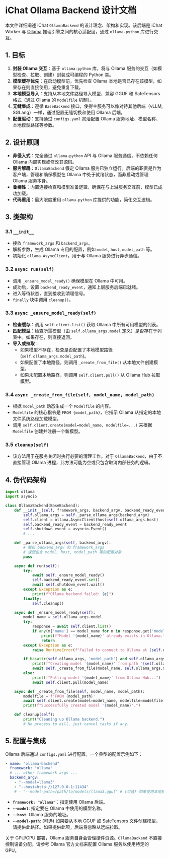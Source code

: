 # iChat Ollama Backend 设计文档

本文件详细阐述 iChat `OllamaBackend` 的设计理念、架构和实现。该后端是 iChat Worker 与 [Ollama](https://ollama.com/) 推理引擎之间的核心适配层，通过 `ollama-python` 库进行交互。

## 1. 目标

1.  **封装 Ollama 交互**：基于 `ollama-python` 库，将与 Ollama 服务的交互（如模型检查、拉取、创建）封装成可编程的 Python 类。
2.  **模型缓存优先**：在启动模型前，优先检查 Ollama 本地是否已存在该模型，如果存在则直接使用，避免重复下载。
3.  **本地模型导入**：支持从本地文件路径导入模型，兼容 GGUF 和 SafeTensors 格式（通过 Ollama 的 `Modelfile` 机制）。
4.  **无缝集成**：遵循 `BaseBackend` 接口，使得主服务可以像对待其他后端（vLLM, SGLang）一样，通过配置无缝切换和使用 Ollama 后端。
5.  **配置驱动**：支持通过 `configs.yaml` 灵活配置 Ollama 服务地址、模型名称、本地模型路径等参数。

## 2. 设计原则

- **非侵入式**：完全通过 `ollama-python` API 与 Ollama 服务通信，不依赖任何 Ollama 内部实现或修改其源码。
- **服务解耦**：`OllamaBackend` 假定 Ollama 服务已独立运行。后端的职责是作为客户端，管理和确保模型在 Ollama 中处于就绪状态，而非启动或管理 Ollama 服务本身。
- **鲁棒性**：内置连接检查和模型准备逻辑，确保在与上游服务交互前，模型已成功加载。
- **代码重用**：最大限度重用 `ollama-python` 库提供的功能，简化交互逻辑。

## 3. 类架构

### 3.1 `__init__`
- 接收 `framework_args` 和 `backend_argv`。
- 解析参数，生成 Ollama 专用的配置，例如 `model`, `host`, `model_path` 等。
- 初始化 `ollama.AsyncClient`，用于与 Ollama 服务进行异步通信。

### 3.2 `async run(self)`
- 调用 `_ensure_model_ready()` 确保模型在 Ollama 中可用。
- 成功后，设置 `backend_ready_event`，通知上层服务后端已就绪。
- 进入等待状态，直到接收到清理信号。
- `finally` 块中调用 `cleanup()`。

### 3.3 `async _ensure_model_ready(self)`
- **检查缓存**：调用 `self.client.list()` 获取 Ollama 中所有可用模型的列表。
- **匹配模型**：检查所需模型（由 `self.ollama_args.model` 定义）是否存在于列表中。如果存在，则直接返回。
- **导入或拉取**：
    - 如果模型不存在，检查是否配置了本地模型路径 (`self.ollama_args.model_path`)。
    - 如果配置了本地路径，则调用 `_create_from_file()` 从本地文件创建模型。
    - 如果未配置本地路径，则调用 `self.client.pull()` 从 Ollama Hub 拉取模型。

### 3.4 `async _create_from_file(self, model_name, model_path)`
- 根据 `model_path` 动态生成一个 `Modelfile` 的内容。
- `Modelfile` 的核心指令是 `FROM {model_path}`，它指示 Ollama 从指定的本地文件系统路径加载模型。
- 调用 `self.client.create(model=model_name, modelfile=...)` 来根据 `Modelfile` 创建并注册一个新模型。

### 3.5 `cleanup(self)`
- 该方法用于在服务关闭时执行必要的清理工作。对于 `OllamaBackend`，由于不直接管理 Ollama 进程，此方法可能为空或只包含取消内部任务的逻辑。

## 4. 伪代码架构

```python
import ollama
import asyncio

class OllamaBackend(BaseBackend):
    def __init__(self, framework_args, backend_argv, backend_ready_event):
        self.ollama_args = self._parse_ollama_args(backend_argv)
        self.client = ollama.AsyncClient(host=self.ollama_args.host)
        self.backend_ready_event = backend_ready_event
        self.shutdown_event = asyncio.Event()
        # ...

    def _parse_ollama_args(self, backend_argv):
        # 解析 backend_argv 和 framework_args
        # 返回包含 model, host, model_path 等的配置对象
        pass

    async def run(self):
        try:
            await self._ensure_model_ready()
            self.backend_ready_event.set()
            await self.shutdown_event.wait()
        except Exception as e:
            print(f"Ollama backend failed: {e}")
        finally:
            self.cleanup()

    async def _ensure_model_ready(self):
        model_name = self.ollama_args.model
        try:
            response = await self.client.list()
            if any(m['name'] == model_name for m in response.get('models', [])):
                print(f"Model '{model_name}' already exists in Ollama.")
                return
        except Exception as e:
            raise RuntimeError(f"Failed to connect to Ollama at {self.ollama_args.host}: {e}")

        if hasattr(self.ollama_args, 'model_path') and self.ollama_args.model_path:
            print(f"Creating model '{model_name}' from path '{self.ollama_args.model_path}'...")
            await self._create_from_file(model_name, self.ollama_args.model_path)
        else:
            print(f"Pulling model '{model_name}' from Ollama Hub...")
            await self.client.pull(model_name)

    async def _create_from_file(self, model_name, model_path):
        modelfile = f'FROM {model_path}'
        await self.client.create(model=model_name, modelfile=modelfile)
        print(f"Successfully created model '{model_name}'.")

    def cleanup(self):
        print("Cleaning up Ollama backend.")
        # No process to kill, just cancel tasks if any.
```

## 5. 配置与集成

Ollama 后端通过 `configs.yaml` 进行配置。一个典型的配置示例如下：

```yaml
- name: "ollama-backend"
  framework: "ollama"
  # ... other framework args ...
  backend_argv:
    - "--model=llama3"
    - "--host=http://127.0.0.1:11434"
    # - "--model-path=/path/to/models/llama3.gguf" # (可选) 如果使用本地模型文件
```

- **`framework: "ollama"`**：指定使用 Ollama 后端。
- **`--model`**: 指定要在 Ollama 中使用的模型名称。
- **`--host`**: Ollama 服务的地址。
- **`--model-path`**: (可选) 如果要从本地 GGUF 或 SafeTensors 文件创建模型，请提供此路径。如果提供此项，后端将忽略从远端拉取。

关于 GPU/CPU 部署，Ollama 服务自身会管理硬件资源。`OllamaBackend` 不直接控制设备分配。请参考 Ollama 官方文档来配置 Ollama 服务以使用特定的 GPU。